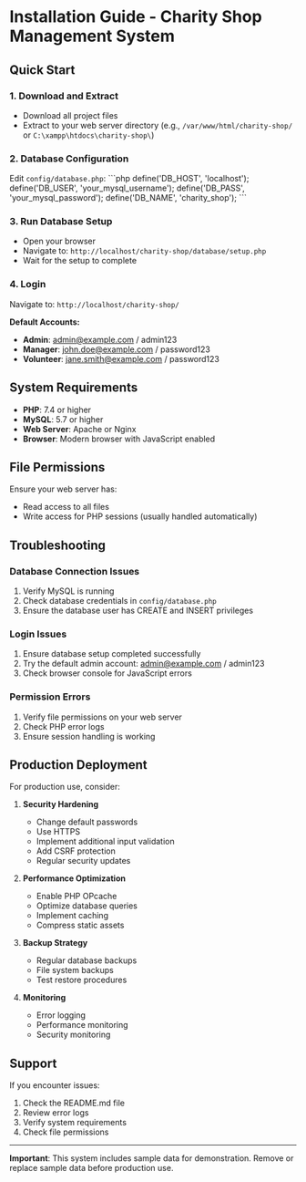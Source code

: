 # Installation Guide - Charity Shop Management System

## Quick Start

### 1. Download and Extract
- Download all project files
- Extract to your web server directory (e.g., `/var/www/html/charity-shop/` or `C:\xampp\htdocs\charity-shop\`)

### 2. Database Configuration
Edit `config/database.php`:
\`\`\`php
define('DB_HOST', 'localhost');
define('DB_USER', 'your_mysql_username');
define('DB_PASS', 'your_mysql_password');
define('DB_NAME', 'charity_shop');
\`\`\`

### 3. Run Database Setup
- Open your browser
- Navigate to: `http://localhost/charity-shop/database/setup.php`
- Wait for the setup to complete

### 4. Login
Navigate to: `http://localhost/charity-shop/`

**Default Accounts:**
- **Admin**: admin@example.com / admin123
- **Manager**: john.doe@example.com / password123
- **Volunteer**: jane.smith@example.com / password123

## System Requirements

- **PHP**: 7.4 or higher
- **MySQL**: 5.7 or higher
- **Web Server**: Apache or Nginx
- **Browser**: Modern browser with JavaScript enabled

## File Permissions

Ensure your web server has:
- Read access to all files
- Write access for PHP sessions (usually handled automatically)

## Troubleshooting

### Database Connection Issues
1. Verify MySQL is running
2. Check database credentials in `config/database.php`
3. Ensure the database user has CREATE and INSERT privileges

### Login Issues
1. Ensure database setup completed successfully
2. Try the default admin account: admin@example.com / admin123
3. Check browser console for JavaScript errors

### Permission Errors
1. Verify file permissions on your web server
2. Check PHP error logs
3. Ensure session handling is working

## Production Deployment

For production use, consider:

1. **Security Hardening**
   - Change default passwords
   - Use HTTPS
   - Implement additional input validation
   - Add CSRF protection
   - Regular security updates

2. **Performance Optimization**
   - Enable PHP OPcache
   - Optimize database queries
   - Implement caching
   - Compress static assets

3. **Backup Strategy**
   - Regular database backups
   - File system backups
   - Test restore procedures

4. **Monitoring**
   - Error logging
   - Performance monitoring
   - Security monitoring

## Support

If you encounter issues:
1. Check the README.md file
2. Review error logs
3. Verify system requirements
4. Check file permissions

---

**Important**: This system includes sample data for demonstration. Remove or replace sample data before production use.
